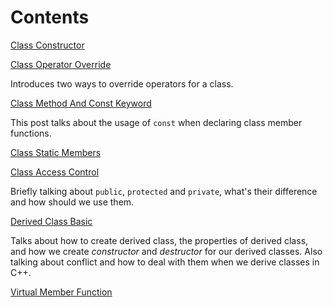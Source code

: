 # Contents

[Class Constructor](./class_constructor.md)

[Class Operator Override](./class_opt_override.md)

Introduces two ways to override operators for a class.

[Class Method And Const Keyword](./class_method_const_kw.md)

This post talks about the usage of `const` when declaring class member functions.

[Class Static Members](./class_static_mem.md)

[Class Access Control](./class_access_control.md)

Briefly talking about `public`, `protected` and `private`, what's their difference and how should we use them.

[Derived Class Basic](./derived_class.md)

Talks about how to create derived class, the properties of derived class, and how we create _constructor_ and _destructor_ for our derived classes. Also talking about conflict and how to deal with them when we derive classes in C++.

[Virtual Member Function](./virtual_function.md)
